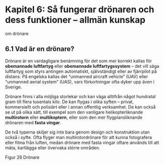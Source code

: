 # Kapitel 6: Så fungerar drönaren och dess funktioner – allmän kunskap
om drönare
## 6.1 Vad är en drönare?
Drönare är en vardagligare benämning för det som mer korrekt kallas för **obemannade
luftfartyg** eller **obemannade luftfartygssystem** – det vill säga luftfartyg som styrs antingen
automatiskt, självständigt eller av fjärrpilot på distans. På engelska kallas det “unmanned
aircraft vehicle” (UAV) eller “unmanned aerial system” (UAS), vars förkortningar ofta dyker
upp även i Sverige.

Drönare finns i alla möjliga storlekar och kan väga alltifrån något hundratal gram till flera
tusentals kilo. De kan flygas i olika syften – privat, kommersiellt och polisiärt eller i annan
offentlig verksamhet. De kan också se ut på olika sätt, till exempel som den vanligare
helikopterliknande **multirotorn** eller **multikoptern**, eller som den mer flygplansliknande
drönaren med **fasta vingar**.

De två typerna skiljer sig inte bara genom design och konstruktion utan också i syfte. Ofta
flyger man multirotordrönare för att kunna fotografera eller filma från luften, medan drönare
med fasta vingar oftare används till att mäta, kartlägga eller övervaka större områden.

Figur 28 Drönare